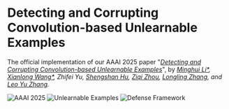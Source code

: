 # Detecting and Corrupting Convolution-based Unlearnable Examples
The official implementation of our AAAI 2025 paper "*[Detecting and Corrupting Convolution-based Unlearnable Examples](https://arxiv.org/pdf/2311.18403)*", by *[Minghui Li*](http://trustai.cse.hust.edu.cn/index.htm), [Xianlong Wang*](https://wxldragon.github.io/), Zhifei Yu, [Shengshan Hu](http://trustai.cse.hust.edu.cn/index.htm), [Ziqi Zhou](https://zhou-zi7.github.io/), [Longling Zhang](https://scholar.google.com.hk/citations?user=3YvpfSwAAAAJ&hl=zh-CN&oi=ao), and [Leo Yu Zhang](https://scholar.google.com.hk/citations?user=JK21OM0AAAAJ&hl=zh-CN&oi=ao).*

![AAAI 2025](https://img.shields.io/badge/AAAI-2025-blue.svg?style=plastic) 
![Unlearnable Examples](https://img.shields.io/badge/Unlearnable-Examples-yellow.svg?style=plastic)
![Defense Framework](https://img.shields.io/badge/Defense-Framework-orange.svg?style=plastic)
